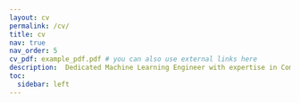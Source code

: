 ```yaml
---
layout: cv
permalink: /cv/
title: cv
nav: true
nav_order: 5
cv_pdf: example_pdf.pdf # you can also use external links here
description:  Dedicated Machine Learning Engineer with expertise in Computer Vision, Natural Language Processing, Cloud Computing,and MLOps. I bring extensive hands-on experience in developing AI models, fine-tuning, and orchestrating continuous machine learning pipelines. Passionate about solving problems that combine AI, mathematics and software engineering.
toc:
  sidebar: left
---
```

